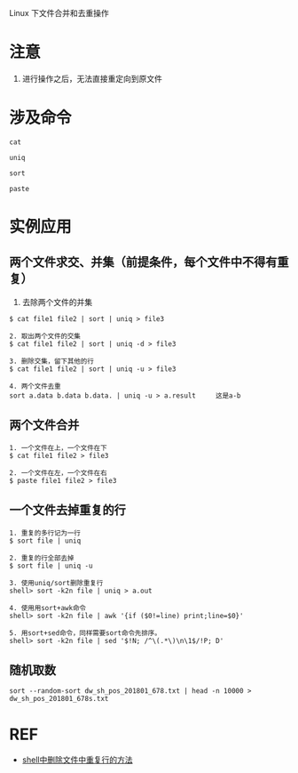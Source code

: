 Linux 下文件合并和去重操作

# 注意
1. 进行操作之后，无法直接重定向到原文件

# 涉及命令
```
cat

uniq

sort

paste
```

# 实例应用
## 两个文件求交、并集（前提条件，每个文件中不得有重复）
1. 去除两个文件的并集  
```
$ cat file1 file2 | sort | uniq > file3

2. 取出两个文件的交集  
$ cat file1 file2 | sort | uniq -d > file3

3. 删除交集，留下其他的行  
$ cat file1 file2 | sort | uniq -u > file3

4. 两个文件去重
sort a.data b.data b.data. | uniq -u > a.result     这是a-b
```
## 两个文件合并
```
1. 一个文件在上，一个文件在下  
$ cat file1 file2 > file3

2. 一个文件在左，一个文件在右  
$ paste file1 file2 > file3
```
## 一个文件去掉重复的行
```
1. 重复的多行记为一行  
$ sort file | uniq

2. 重复的行全部去掉  
$ sort file | uniq -u 

3. 使用uniq/sort删除重复行
shell> sort -k2n file | uniq > a.out

4. 使用用sort+awk命令
shell> sort -k2n file | awk '{if ($0!=line) print;line=$0}'

5. 用sort+sed命令，同样需要sort命令先排序。
shell> sort -k2n file | sed '$!N; /^\(.*\)\n\1$/!P; D'
```

## 随机取数
```
sort --random-sort dw_sh_pos_201801_678.txt | head -n 10000 > dw_sh_pos_201801_678s.txt
```

# REF
* [shell中删除文件中重复行的方法](http://www.jb51.net/article/48077.htm)